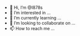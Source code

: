 - 👋 Hi, I’m @I878s
- 👀 I’m interested in ...
- 🌱 I’m currently learning ...
- 💞️ I’m looking to collaborate on ...
- 📫 How to reach me ...

<!---
I878s/I878s is a ✨ special ✨ repository because its `README.md` (this file) appears on your GitHub profile.
You can click the Preview link to take a look at your changes.
--->
